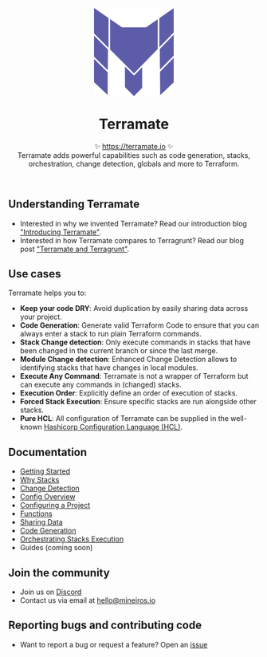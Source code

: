 <p align="center">
  <img src="https://raw.githubusercontent.com/mineiros-io/brand/16aa786a3cd6d0ae2fb89ed756f96c695d0f88e1/terramate-logo.svg" width="160px" align="center" alt="Terramate Logo" />
  <h1 align="center">Terramate</h1>
  <p align="center">
    ✨ <a href="https://terramate.io">https://terramate.io</a> ✨
    <br/>
      Terramate adds powerful capabilities such as code generation, stacks, orchestration, change detection, globals and more to Terraform.
  </p>
</p>
<br/>


## Understanding Terramate

- Interested in why we invented Terramate? Read our introduction blog ["Introducing Terramate"](https://blog.mineiros.io/introducing-terramate-an-orchestrator-and-code-generator-for-terraform-5e538c9ee055?source=friends_link&sk=5272c487ef709c80a34d0b451590f263).
- Interested in how Terramate compares to Terragrunt? Read our blog post ["Terramate and Terragrunt"](https://blog.mineiros.io/terramate-and-terragrunt-f27f2ec4032f?source=friends_link&sk=8834b3de00d4af4744aac63051ff3b53).


## Use cases

Terramate helps you to:

- **Keep your code DRY**: Avoid duplication by easily sharing data across your project.
- **Code Generation**: Generate valid Terraform Code to ensure that you can always enter a stack to run plain Terraform commands.
- **Stack Change detection**: Only execute commands in stacks that have been changed in the current branch or since the last merge.
- **Module Change detection**: Enhanced Change Detection allows to identifying stacks that have changes in local modules.
- **Execute Any Command**: Terramate is not a wrapper of Terraform but can execute any commands in (changed) stacks.
- **Execution Order**: Explicitly define an order of execution of stacks.
- **Forced Stack Execution**: Ensure specific stacks are run alongside other stacks.
- **Pure HCL**: All configuration of Terramate can be supplied in the well-known [Hashicorp Configuration Language (HCL)](https://github.com/hashicorp/hcl).


## Documentation

- [Getting Started](docs/getting-started.md)
- [Why Stacks](docs/why-stacks.md)
- [Change Detection](docs/change-detection.md)
- [Config Overview](docs/config-overview.md)
- [Configuring a Project](docs/project-config.md)
- [Functions](docs/functions.md)
- [Sharing Data](docs/sharing-data.md)
- [Code Generation](docs/codegen/overview.md)
- [Orchestrating Stacks Execution](docs/orchestration.md)
- Guides (coming soon)


## Join the community

- Join us on [Discord](https://discord.gg/CyzcScEPkc)
- Contact us via email at [hello@mineiros.io](mailto:hello@mineiros.io)


## Reporting bugs and contributing code

- Want to report a bug or request a feature? Open an [issue](https://github.com/mineiros-io/terramate/issues/new)
<!-- - Want to help us build Terramate? Check out the [Contributing Guide]() -->
<!-- ## Code of Conduct -->
